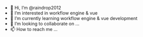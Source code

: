 - 👋 Hi, I’m @raindrop2012
- 👀 I’m interested in workflow engine & vue
- 🌱 I’m currently learning workflow engine & vue development
- 💞️ I’m looking to collaborate on ...
- 📫 How to reach me ...

<!---
raindrop2012/raindrop2012 is a ✨ special ✨ repository because its `README.md` (this file) appears on your GitHub profile.
You can click the Preview link to take a look at your changes.
--->
